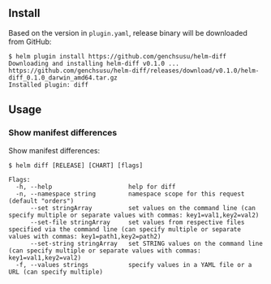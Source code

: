 ## Install

Based on the version in `plugin.yaml`, release binary will be downloaded from GitHub:

```console
$ helm plugin install https://github.com/genchsusu/helm-diff
Downloading and installing helm-diff v0.1.0 ...
https://github.com/genchsusu/helm-diff/releases/download/v0.1.0/helm-diff_0.1.0_darwin_amd64.tar.gz
Installed plugin: diff
```

## Usage

### Show manifest differences

Show manifest differences:

```console
$ helm diff [RELEASE] [CHART] [flags]

Flags:
  -h, --help                     help for diff
  -n, --namespace string         namespace scope for this request (default "orders")
      --set stringArray          set values on the command line (can specify multiple or separate values with commas: key1=val1,key2=val2)
      --set-file stringArray     set values from respective files specified via the command line (can specify multiple or separate values with commas: key1=path1,key2=path2)
      --set-string stringArray   set STRING values on the command line (can specify multiple or separate values with commas: key1=val1,key2=val2)
  -f, --values strings           specify values in a YAML file or a URL (can specify multiple)
```
